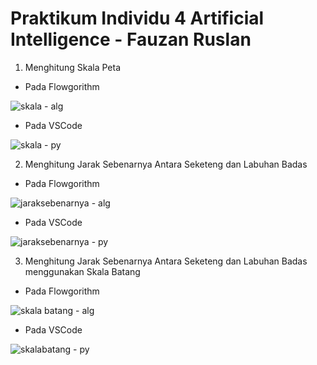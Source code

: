 # Praktikum Individu 4 Artificial Intelligence - Fauzan Ruslan


1. Menghitung Skala Peta


- Pada Flowgorithm

 ![skala - alg](https://user-images.githubusercontent.com/93021288/139672432-d0f81870-aa53-4c17-8b7f-98408d185ccb.png)
 
 
 
- Pada VSCode


 ![skala - py](https://user-images.githubusercontent.com/93021288/139672479-4e6fc758-ca7c-4c9c-bec5-abafb91e894c.png)


2. Menghitung Jarak Sebenarnya Antara Seketeng dan Labuhan Badas



- Pada Flowgorithm


![jaraksebenarnya - alg](https://user-images.githubusercontent.com/93021288/139672807-dc3f9d1c-9001-4d1c-99dc-edae9d462f42.png)



- Pada VSCode


![jaraksebenarnya - py](https://user-images.githubusercontent.com/93021288/139672957-5023d779-2a0c-44e3-ab62-2df5f3d87e20.png)



3. Menghitung Jarak Sebenarnya Antara Seketeng dan Labuhan Badas menggunakan Skala Batang


- Pada Flowgorithm


![skala batang - alg](https://user-images.githubusercontent.com/93021288/139673135-efe8aef8-a004-4bc4-861c-bf2e79296ec8.png)



- Pada VSCode


![skalabatang - py](https://user-images.githubusercontent.com/93021288/139673208-052db467-4273-43cf-89b2-35c9c8f2f352.png)
